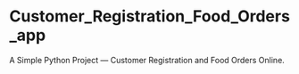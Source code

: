 # Customer_Registration_Food_Orders_app
A Simple Python Project — Customer Registration and Food Orders Online.

